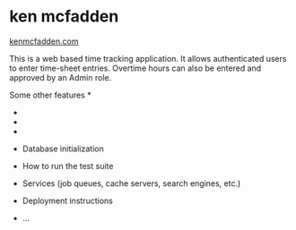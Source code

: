 # ken mcfadden 
 [kenmcfadden.com](http://kenmcfadden.com)

This is a web based time tracking application.  It allows authenticated users to enter
time-sheet entries.
Overtime hours can also be entered and approved by an Admin role.

Some other features
* 

* 

* 

* 

* Database initialization

* How to run the test suite

* Services (job queues, cache servers, search engines, etc.)

* Deployment instructions

* ...
